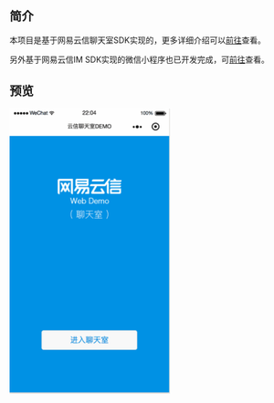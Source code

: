 ## 简介

本项目是基于网易云信聊天室SDK实现的，更多详细介绍可以[前往](http://dev.netease.im/docs/product/IM%E5%8D%B3%E6%97%B6%E9%80%9A%E8%AE%AF/SDK%E5%BC%80%E5%8F%91%E9%9B%86%E6%88%90/Web%E5%BC%80%E5%8F%91%E9%9B%86%E6%88%90/%E8%81%8A%E5%A4%A9%E5%AE%A4)查看。

另外基于网易云信IM SDK实现的微信小程序也已开发完成，可[前往](https://github.com/netease-im/NIM_Web_Weapp_Demo)查看。

## 预览

<img src="./res_github/chatroom-demo.gif" style="max-height: 500px"/>
